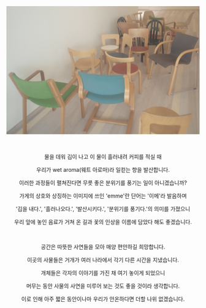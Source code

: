 <style>
    p {
        align: center;
    }
</style>

![image](./image1.jpg)

<center>

<br/>

물을 데워 김이 나고 이 물이 흘러내려 커피를 적실 때

우리가 wet aroma(웨트 아로마)라 일컫는 향을 발산합니다.

이러한 과정들이 펼쳐진다면 무릇 좋은 분위기를 풍기는 일이 아니겠습니까?

가게의 상호와 상징하는 이미지에 쓰인 'emme'란 단어는 '이메'라 발음하며

'김을 내다.', '흘러나오다.', '발산시키다.', '분위기를 풍기다.'의 의미를 가졌으니

우리 앞에 놓인 음료가 거쳐 온 길과 꽃의 인상을 이름에 담았다 해도 좋겠습니다.

<br/>

공간은 따뜻한 사연들을 모아 매양 편안하길 희망합니다.

이곳의 사물들은 거개가 여러 나라에서 각기 다른 시간을 지냈습니다.

개체들은 각자의 이야기를 가진 채 여기 놓이게 되었으니 

머무는 동안 사물의 사연을 미루어 보는 것도 좋을 것이라 생각합니다. 

이로 인해 아주 짧은 동안이나마 우리가 안온하다면 더할 나위 없겠습니다.

<br/>

</center>